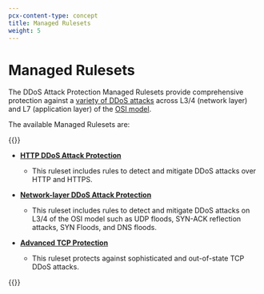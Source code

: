 ```yaml
---
pcx-content-type: concept
title: Managed Rulesets
weight: 5
---
```


# Managed Rulesets

The DDoS Attack Protection Managed Rulesets provide comprehensive protection against a [variety of DDoS attacks](/ddos-protection/about/attack-coverage/) across L3/4 (network layer) and L7 (application layer) of the [OSI model](https://www.cloudflare.com/learning/ddos/glossary/open-systems-interconnection-model-osi/).

The available Managed Rulesets are:

{{<definitions>}}

*   **[HTTP DDoS Attack Protection](/ddos-protection/managed-rulesets/http/)**

    *   This ruleset includes rules to detect and mitigate DDoS attacks over HTTP and HTTPS.

*   **[Network-layer DDoS Attack Protection](/ddos-protection/managed-rulesets/network/)**

    *   This ruleset includes rules to detect and mitigate DDoS attacks on L3/4 of the OSI model such as UDP floods, SYN-ACK reflection attacks, SYN Floods, and DNS floods.

*   **[Advanced TCP Protection](/ddos-protection/managed-rulesets/tcp-protection/)**

    *   This ruleset protects against sophisticated and out-of-state TCP DDoS attacks.

{{</definitions>}}
